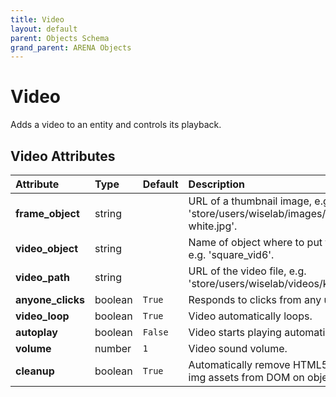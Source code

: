 ```yaml
---
title: Video
layout: default
parent: Objects Schema
grand_parent: ARENA Objects
---
```


<!--CAUTION: This file is autogenerated from https://github.com/arenaxr/arena-schemas. Changes made here may be overwritten.-->


Video
=====


Adds a video to an entity and controls its playback.

Video Attributes
-----------------

|Attribute|Type|Default|Description|Required|
| :--- | :--- | :--- | :--- | :--- |
|**frame_object**|string||URL of a thumbnail image, e.g. 'store/users/wiselab/images/conix-face-white.jpg'.|Yes|
|**video_object**|string||Name of object where to put the video, e.g. 'square_vid6'.|Yes|
|**video_path**|string||URL of the video file, e.g. 'store/users/wiselab/videos/kungfu.mp4'.|Yes|
|**anyone_clicks**|boolean|```True```|Responds to clicks from any user.|No|
|**video_loop**|boolean|```True```|Video automatically loops.|No|
|**autoplay**|boolean|```False```|Video starts playing automatically.|No|
|**volume**|number|```1```|Video sound volume.|No|
|**cleanup**|boolean|```True```|Automatically remove HTML5 video and img assets from DOM on object removal.|No|
